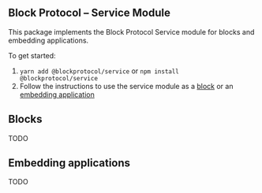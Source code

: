 ## Block Protocol – Service Module

This package implements the Block Protocol Service module for blocks and embedding applications.

To get started:

1.  `yarn add @blockprotocol/service` or `npm install @blockprotocol/service`
1.  Follow the instructions to use the service module as a [block](#blocks) or an [embedding application](#embedding-applications)

## Blocks

TODO

## Embedding applications

TODO
